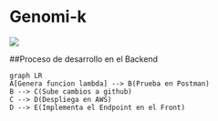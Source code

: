 

**Genomi-k**
=============
![](https://admin-genomik-ng-assets.s3.amazonaws.com/images/github_cover.png)


##Proceso de desarrollo en el Backend

```mermaid
graph LR
A[Genera funcion lambda] --> B(Prueba en Postman)
B --> C(Sube cambios a github)
C --> D(Despliega en AWS)
D --> E(Implementa el Endpoint en el Front)
